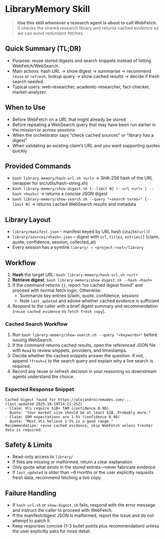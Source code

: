 # LibraryMemory Skill

> **Use this skill whenever a research agent is about to call WebFetch.**
> It checks the shared research library and returns cached evidence so we can avoid redundant fetches.

## Quick Summary (TL;DR)
- Purpose: reuse stored digests and search snippets instead of hitting WebFetch/WebSearch.
- Main actions: hash URL → show digest → summarise → recommend `reuse` or `refresh`; lookup query → show cached results → decide if fresh search needed.
- Typical users: web-researcher, academic-researcher, fact-checker, market-analyzer.

## When to Use
- Before WebFetch on a URL that might already be stored
- Before repeating a WebSearch query that may have been run earlier in the mission or across sessions
- When the orchestrator says "check cached sources" or "library has a digest"
- When validating an existing claim’s URL and you want supporting quotes quickly

## Provided Commands
- `bash library-memory/hash-url.sh <url>` → SHA-256 hash of the URL (wrapper for src/utils/hash-string.sh)
- `bash library-memory/show-digest.sh [--limit N] (--url <url> | --hash <hash>)` → returns a concise JSON digest
- `bash library-memory/show-search.sh --query "<search terms>" [--limit N]` → returns cached WebSearch results and metadata

## Library Layout
- `library/manifest.json` – manifest keyed by URL hash (`sha256(url)`)
- `library/sources/<hash>.json` – digest with `url`, `titles`, `entries[]` (claim, quote, confidence, session, collected_at)
- Every session has a symlink `library/ → <project-root>/library`

## Workflow
1. **Hash** the target URL: `bash library-memory/hash-url.sh <url>`
2. **Retrieve digest**: `bash library-memory/show-digest.sh --hash <hash>`
3. If the command returns `{}`, report “no cached digest found” and proceed with normal fetch logic. Otherwise:
   - Summarize key entries (claim, quote, confidence, session)
   - Note `last_updated` and advise whether cached evidence is sufficient
4. Respond to the caller with a brief digest summary and recommendation (`reuse cached evidence` vs `fetch fresh copy`).

### Cached Search Workflow
1. Run `bash library-memory/show-search.sh --query "<keywords>"` before issuing WebSearch.
2. If the command returns cached results, open the referenced JSON file with `Read` to review snippets, providers, and timestamps.
3. Decide whether the cached snippets answer the question. If not, append `?fresh=1` to the search query and explain why a live search is required.
4. Record any reuse or refresh decision in your reasoning so downstream agents understand the choice.

### Expected Response Snippet
```
Cached digest found for https://alejandrocremades.com/... (last_updated 2025-10-19T14:21:25Z)
- Claim: VCs require $1B+ TAM (confidence 0.90)
  Quote: "Your market size should be at least $1B. Probably more."
- Claim: SOM expectations are 1-5% (confidence 0.90)
  Quote: "Most VCs believe 1-5% is a good range."
Recommendation: reuse cached evidence; skip WebFetch unless fresher data is required.
```

## Safety & Limits
- Read-only access to `library/`
- If files are missing or malformed, return a clear explanation
- Only quote what exists in the stored entries—never fabricate evidence
- If `last_updated` is older than ~6 months or the user explicitly requests fresh data, recommend fetching a live copy.

## Failure Handling
- If `hash-url.sh` or `show-digest.sh` fails, respond with the error message and instruct the caller to proceed with WebFetch.
- If the manifest/digest JSON is malformed, report the issue and do not attempt to patch it.
- Keep responses concise (1–3 bullet points plus recommendation) unless the user explicitly asks for more detail.
